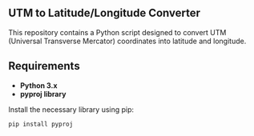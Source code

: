 ## UTM to Latitude/Longitude Converter

This repository contains a Python script designed to convert UTM (Universal Transverse Mercator) coordinates into latitude and longitude.

## Requirements

* **Python 3.x**
* **pyproj library**

Install the necessary library using pip:

```sh
pip install pyproj


